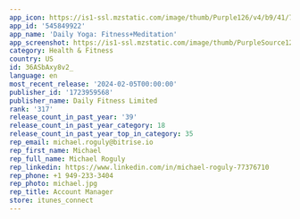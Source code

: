 ```yaml
---
app_icon: https://is1-ssl.mzstatic.com/image/thumb/Purple126/v4/b9/41/7e/b9417e01-7ac1-44d0-90a0-dae031ca228e/AppIcon-0-1x_U007emarketing-0-7-0-0-sRGB-85-220-0.png/1024x1024bb.png
app_id: '545849922'
app_name: 'Daily Yoga: Fitness+Meditation'
app_screenshot: https://is1-ssl.mzstatic.com/image/thumb/PurpleSource126/v4/2f/e1/59/2fe1594a-3beb-1beb-b212-5d7646a47518/a78d2234-762b-4509-be8d-4b5010789c04_1.jpg/1242x2688bb.png
category: Health & Fitness
country: US
id: 36ASbAxy8v2_
language: en
most_recent_release: '2024-02-05T00:00:00'
publisher_id: '1723959568'
publisher_name: Daily Fitness Limited
rank: '317'
release_count_in_past_year: '39'
release_count_in_past_year_category: 18
release_count_in_past_year_top_in_category: 35
rep_email: michael.roguly@bitrise.io
rep_first_name: Michael
rep_full_name: Michael Roguly
rep_linkedin: https://www.linkedin.com/in/michael-roguly-77376710
rep_phone: +1 949-233-3404
rep_photo: michael.jpg
rep_title: Account Manager
store: itunes_connect
---
```

